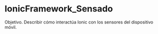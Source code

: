 # IonicFramework_Sensado
Objetivo. Describir cómo interactúa Ionic con los sensores del dispositivo móvil.
